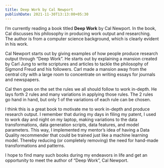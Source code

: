 ```yaml
---
title: Deep Work by Cal Newport
publishDate: 2021-11-30T13:13:00+05:30
---
```

I’m currently reading a book titled **Deep Work** by Cal Newport. In the book, Cal discusses his philosophy in producing work output and researching. The author is from a computer science background, which is clearly evident in his work.

Cal Newport starts out by giving examples of how people produce research output through “Deep Work”. He starts out by explaining a mansion created by Carl Jung to write scriptures and articles to tackle the philosophy of Sigmond Freud and his followers. Carl made a mansion away from the central city with a large room to concentrate on writing essays for journals and newspapers.

Cal then goes on the set the rules we all should follow to work in-depth. He lays forth 2 rules and many variations in applying those rules. The 2 rules go hand in hand, but only 1 of the variations of each rule can be chosen.

I think this is a great book to motivate me to work in-depth and produce research output. I remember that during my days in filing my patent, I used to work day and night on my laptop, making variations to the data transformations, data generation scripts, data features, and model parameters. This way, I implemented my mentor’s idea of having a Data Quality recommender that could be trained just like a machine learning model. Thereby reducing (or completely removing) the need for hand-made transformations and patterns.

I hope to find many such books during my endeavors in life and get an opportunity to meet the author of “Deep Work”, Cal Newport.